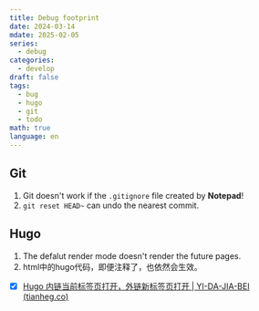 ```yaml
---
title: Debug footprint
date: 2024-03-14
mdate: 2025-02-05
series:
  - debug
categories:
  - develop
draft: false
tags:
  - bug
  - hugo
  - git
  - todo
math: true
language: en
---
```



## Git

1. Git doesn't work if the `.gitignore` file created by **Notepad**!
2. `git reset HEAD~` can undo the nearest commit.

## Hugo

1. The defalut render mode doesn't render the future pages.
2. html中的hugo代码，即便注释了，也依然会生效。

- [x] [Hugo 内链当前标签页打开，外链新标签页打开 | YI-DA-JIA-BEI (tianheg.co)](https://tianheg.co/posts/hugo-open-internal-links-in-same-tab-external-links-in-new-tab/)
